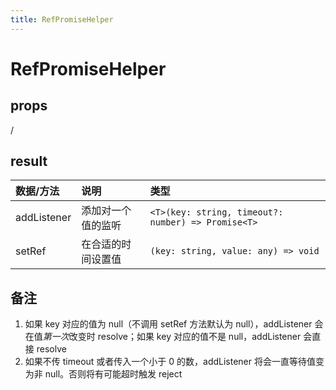 ```yaml
---
title: RefPromiseHelper
---
```


# RefPromiseHelper

<code src="./demos/base.tsx"></code>

## props

/

## result

| 数据/方法   | 说明               | 类型                                               |
| :---------- | :----------------- | :------------------------------------------------- |
| addListener | 添加对一个值的监听 | `<T>(key: string, timeout?: number) => Promise<T>` |
| setRef      | 在合适的时间设置值 | `(key: string, value: any) => void`                |

## 备注

1. 如果 key 对应的值为 null（不调用 setRef 方法默认为 null），addListener 会在值*第一次*改变时 resolve；如果 key 对应的值不是 null，addListener 会直接 resolve
2. 如果不传 timeout 或者传入一个小于 0 的数，addListener 将会一直等待值变为非 null。否则将有可能超时触发 reject
